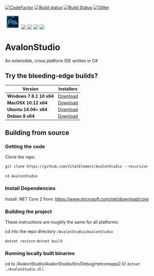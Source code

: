 [![CodeFactor](https://www.codefactor.io/repository/github/vitalelement/avalonstudio/badge)](https://www.codefactor.io/repository/github/vitalelement/avalonstudio)
[![Build status](https://ci.appveyor.com/api/projects/status/l2k85kekoby4tb4j/branch/master?svg=true)](https://ci.appveyor.com/project/danwalmsley/avalonstudio/branch/master)
[![Build Status](https://travis-ci.org/VitalElement/AvalonStudio.svg?branch=master)](https://travis-ci.org/VitalElement/AvalonStudio)
[![Gitter](https://badges.gitter.im/VitalElement/AvalonStudio.svg)](https://gitter.im/VitalElement/AvalonStudio?utm_source=badge&utm_medium=badge&utm_campaign=pr-badge)

<img src="AvalonStudio/AvalonStudio/Assets/icon.png" width="50" height="50" />
<img src="https://files.gitter.im/VitalElement/AvalonStudio/r3QX/image.png" />
<img src="https://files.gitter.im/VitalElement/AvalonStudio/LUgi/image.png" />
<img src="https://files.gitter.im/VitalElement/AvalonStudio/gpYQ/Screenshot-from-2017-10-09-15-51-18.png" />
<img src="https://files.gitter.im/VitalElement/AvalonStudio/gEyI/Screenshot-from-2017-10-09-15-43-14.png" />

# AvalonStudio

An extensible, cross platform IDE written in C#

## Try the bleeding-edge builds?

| Version | Installers |
|---------|------------|
|**Windows 7 8.1 10 x64**|[Download](https://ci.appveyor.com/api/projects/danwalmsley/AvalonStudio/artifacts/artifacts/zip/AvalonStudio-win7-x64.zip?branch=master)|
|**MacOSX 10.12 x64**|[Download](https://ci.appveyor.com/api/projects/danwalmsley/AvalonStudio/artifacts/artifacts/zip/AvalonStudio-osx.10.12-x64.zip?branch=master)|
|**Ubuntu 14.04+ x64**|[Download](https://ci.appveyor.com/api/projects/danwalmsley/AvalonStudio/artifacts/artifacts/zip/AvalonStudio-ubuntu.14.04-x64.zip?branch=master)|
|**Debian 8 x64**|[Download](https://ci.appveyor.com/api/projects/danwalmsley/AvalonStudio/artifacts/artifacts/zip/AvalonStudio-debian.8-x64.zip?branch=master)|

## Building from source

### Getting the code

Clone the repo.
```
git clone https://github.com/VitalElement/AvalonStudio --recursive

cd AvalonStudio
```

### Install Dependencies
Install .NET Core 2 from: https://www.microsoft.com/net/download/core

### Building the project
These instructions are roughly the same for all platforms:

cd into the repo directory `/AvalonStudio/AvalonStudio`

`dotnet restore`
`dotnet build`

### Running locally built binaries

cd to /AvalonStudio/AvalonStudio/bin/Debug/netcoreapp2.0/
`dotnet ./AvalonStudio.dll`

